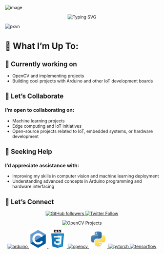 ![image](https://github.com/pxvn/pxvn/assets/161462414/cb8917b8-f6ca-49b0-aa74-45ba52aa9d72)

<p align="center"><img src="https://readme-typing-svg.demolab.com?font=Fira+Code&weight=800&size=15&duration=3500&pause=2000&color=3CA45F&center=true&random=false&width=500&height=60&lines=++++++++++++++++Passionate+devloper+form+india" alt="Typing SVG" /></p>

<p align="left"> <img src="https://komarev.com/ghpvc/?username=pxvn&label=Profile%20views&color=0e75b6&style=flat" alt="pxvn" /> </p>

# 🚀 What I’m Up To:

## 🔭 Currently working on
- OpenCV and implementing projects
- Building cool projects with Arduino and other IoT development boards

## 👯 Let’s Collaborate
### I’m open to collaborating on:
- Machine learning projects
- Edge computing and IoT initiatives
- Open-source projects related to IoT, embedded systems, or hardware development

## 🤝 Seeking Help
### I’d appreciate assistance with:
- Improving my skills in computer vision and machine learning deployment
- Understanding advanced concepts in Arduino programming and hardware interfacing

## 💬 Let’s Connect

<p align="center">
  <a href="https://github.com/pxvn">
    <img src="https://img.shields.io/github/followers/pxvn?style=social" alt="GitHub followers">
  </a>
  <a href="https://twitter.com/pxvn">
    <img src="https://img.shields.io/twitter/follow/pxvn?style=social" alt="Twitter Follow">
  </a>
</p>

<!-- Add Animated GIF -->
<p align="center">
  <img src="https://media.giphy.com/media/USV0ym3bVWQJJmNu3N/giphy.gif" alt="OpenCV Projects" />
</p>


<p align="center">
  <a href="https://www.arduino.cc/" target="_blank" rel="noreferrer">
    <img src="https://cdn.worldvectorlogo.com/logos/arduino-1.svg" alt="arduino" width="60" height="60"/>
  </a>
  <a href="https://www.cprogramming.com/" target="_blank" rel="noreferrer">
    <img src="https://raw.githubusercontent.com/devicons/devicon/master/icons/c/c-original.svg" alt="c" width="60" height="60"/>
  </a>
  <a href="https://www.w3schools.com/css/" target="_blank" rel="noreferrer">
    <img src="https://raw.githubusercontent.com/devicons/devicon/master/icons/css3/css3-original-wordmark.svg" alt="css3" width="60" height="60"/>
  </a>
  <a href="https://opencv.org/" target="_blank" rel="noreferrer">
    <img src="https://www.vectorlogo.zone/logos/opencv/opencv-icon.svg" alt="opencv" width="60" height="60"/>
  </a>
  <a href="https://www.python.org" target="_blank" rel="noreferrer">
    <img src="https://raw.githubusercontent.com/devicons/devicon/master/icons/python/python-original.svg" alt="python" width="60" height="60"/>
  </a>
  <a href="https://pytorch.org/" target="_blank" rel="noreferrer">
    <img src="https://www.vectorlogo.zone/logos/pytorch/pytorch-icon.svg" alt="pytorch" width="60" height="60"/>
  </a>
  <a href="https://www.tensorflow.org" target="_blank" rel="noreferrer">
    <img src="https://www.vectorlogo.zone/logos/tensorflow/tensorflow-icon.svg" alt="tensorflow" width="60" height="60"/>
  </a>
</p>

<!---

<div style="text-align: center;">
 <p>&nbsp;<img src="https://github-readme-stats.vercel.app/api?username=pxvn&show_icons=true&locale=en" alt="pxvn" /></p>

    <p><img src="https://github-readme-streak-stats.herokuapp.com/?user=pxvn&" alt="pxvn" /></p>
</div>
pxvn/pxvn, a ✨ special ✨ repository 

29.4.24
--->
 
